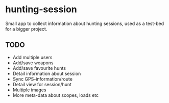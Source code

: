 # hunting-session
Small app to collect information about hunting sessions, used as a test-bed for a bigger project. 

## TODO
* Add multiple users
* Add/save weapons
* Add/save favourite hunts
* Detail information about session
* Sync GPS-information/route
* Detail view for session/hunt
* Multiple images
* More meta-data about scopes, loads etc